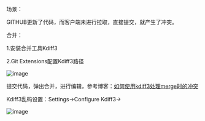 场景：

GITHUB更新了代码，而客户端未进行拉取，直接提交，就产生了冲突。



合并：

1.安装合并工具Kdiff3

2.Git Extensions配置Kdiff3路径

![image](https://github.com/joshzhong66/LearningNotes/assets/142572177/3edcf731-9952-4e55-91f8-27bccec04fed)




提交代码，弹出合并，进行编辑，参考博客：[如何使用kdiff3处理merge时的冲突](https://www.jiayuehua.com/2022/04/10/how-to-use-kdiff3-merge-code/)



Kdiff3乱码设置：Settings->Configure Kdiff3->

![image](https://github.com/joshzhong66/LearningNotes/assets/142572177/a8fb4ae8-aa4f-4ae1-923f-2e1bfab69601)
